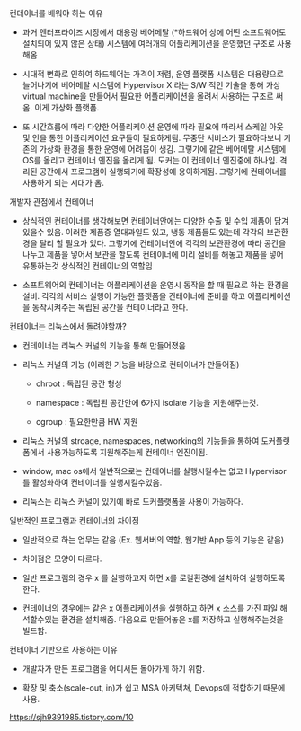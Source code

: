 컨테이너를 배워야 하는 이유
- 과거 엔터프라이즈 시장에서 대용량 베어메탈 (*하드웨어 상에 어떤 소프트웨어도 설치되어 있지 않은 상태) 시스템에 여러개의 어플리케이션을 운영했던 구조로 사용해옴

- 시대적 변화로 인하여 하드웨어는 가격이 저렴, 운영 플랫폼 시스템은 대용량으로 늘어나기에 베어메탈 시스템에 Hypervisor X 라는 S/W 적인 기술을 통해 가상 virtual machine을 만들어서 필요한 어플리케이션을 올려서 사용하는 구조로 써옴. 이게 가상화 플랫폼.

- 또 시간흐름에 따라 다양한 어플리케이션 운영에 따라 필요에 따라서 스케일 아웃 및 인을 통한 어플리케이션 요구들이 필요하게됨. 무중단 서비스가 필요하다보니 기존의 가상화 환경을 통한 운영에 어려웁이 생김. 그렇기에 같은 베어메탈 시스템에 OS를 올리고 컨테이너 엔진을 올리게 됨. 도커는 이 컨테이너 엔진중에 하나임. 격리된 공간에서 프로그램이 실행되기에 확장성에 용이하게됨. 그렇기에 컨테이너를 사용하게 되는 시대가 옴.



개발자 관점에서 컨테이너
- 상식적인 컨테이너를 생각해보면 컨테이너안에는 다양한 수출 및 수입 제품이 담겨있을수 있음. 이러한 제품중 열대과일도 있고, 냉동 제품들도 있는데 각각의 보관환경을 달리 할 필요가 있다. 그렇기에 컨테이너안에 각각의 보관환경에 따라 공간을 나누고 제품을 넣어서 보관을 할도록 컨테이너에 미리 설비를 해놓고 제품을 넣어 유통하는것 상식적인 컨테이너의 역할임

- 소프트웨어의 컨테이너는 어플리케이션을 운영시 동작을 할 때 필요로 하는 환경을 설비. 각각의 서비스 실행이 가능한 플랫폼을 컨테이너에 준비를 하고 어플리케이션을 동작시켜주는 독립된 공간을 컨테이너라고 한다. 



컨테이너는 리눅스에서 돌려야할까?
- 컨테이너는 리눅스 커널의 기능을 통해 만들어졌음

- 리눅스 커널의 기능 (이러한 기능을 바탕으로 컨테이너가 만들어짐)

   - chroot : 독립된 공간 형성

   - namespace : 독립된 공간안에 6가지 isolate 기능을 지원해주는것.

   - cgroup : 필요한만큼 HW 지원

- 리눅스 커널의 stroage, namespaces, networking의 기능들을 통하여 도커플랫폼에서 사용가능하도록 지원해주는게 컨테이너 엔진이됨.

- window, mac os에서 일반적으로는 컨테이너를 실행시킬수는 없고 Hypervisor를 활성화하여 컨테이너를 실행시킬수있음.

- 리눅스는 리눅스 커널이 있기에 바로 도커플랫폼을 사용이 가능하다.



일반적인 프로그램과 컨테이너의 차이점
- 일반적으로 하는 업무는 같음 (Ex. 웹서버의 역할, 웹기반 App 등의 기능은 같음)

- 차이점은 모양이 다르다. 

- 일반 프로그램의 경우 x 를 실행하고자 하면 x를 로컬환경에 설치하여 실행하도록 한다.

- 컨테이너의 경우에는 같은 x 어플리케이션을 실행하고 하면 x 소스를 가진 파일 해석할수있는 환경을 설치해줌. 다음으로 만들어놓은 x를 저장하고 실행해주는것을 빌드함.



컨테이너 기반으로 사용하는 이유
- 개발자가 만든 프로그램을 어디서든 돌아가게 하기 위함.

- 확장 및 축소(scale-out, in)가 쉽고 MSA 아키텍쳐, Devops에 적합하기 때문에 사용.


https://sjh9391985.tistory.com/10








